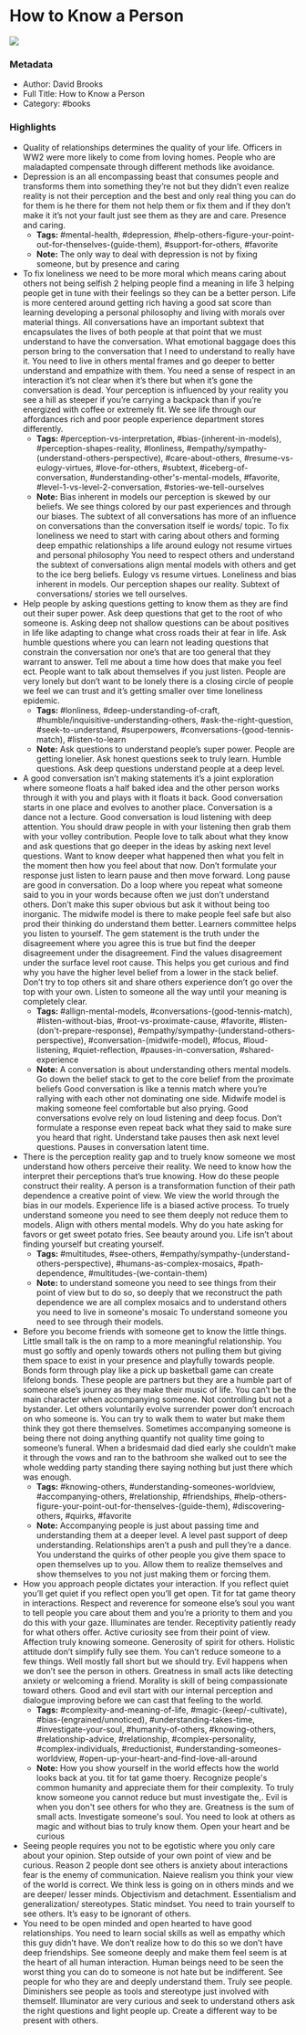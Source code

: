 # How to Know a Person

![](https://img1.od-cdn.com/ImageType-100/0111-1/{178DDE38-1491-42AA-94E9-16824A012F39}IMG100.JPG)

### Metadata

- Author: David Brooks
- Full Title: How to Know a Person
- Category: #books

### Highlights

- Quality of relationships determines the quality of your life. Officers in WW2 were more likely to come from loving homes. People who are maladapted compensate through different methods like avoidance.
- Depression is an all encompassing beast that consumes people and transforms them into something they’re not but they didn’t even realize reality is not their perception and the best and only real thing you can do for them is he there for them not help them or fix them and if they don’t make it it’s not your fault just see them as they are and care. Presence and caring.
    - **Tags:** #mental-health, #depression, #help-others-figure-your-point-out-for-thenselves-(guide-them), #support-for-others, #favorite
    - **Note:** The only way to deal with depression is not by fixing someone, but by presence and caring
- To fix loneliness we need to be more moral which means caring about others not being selfish 2 helping people find a meaning in life 3 helping people get in tune with their feelings so they can be a better person. Life is more centered around getting rich having a good sat score than learning developing a personal philosophy and living with morals over material things. All conversations have an important subtext that encapsulates the lives of both people at that point that we must understand to have the conversation. What emotional baggage does this person bring to the conversation that I need to understand to really have it. You need to live in others mental frames and go deeper to better understand and empathize with them. You need a sense of respect in an interaction it’s not clear when it’s there but when it’s gone the conversation is dead. Your perception is influenced by your reality you see a hill as steeper if you’re carrying a backpack than if you’re energized with coffee or extremely fit. We see life through our affordances rich and poor people experience department stores differently.
    - **Tags:** #perception-vs-interpretation, #bias-(inherent-in-models), #perception-shapes-reality, #lonliness, #empathy/sympathy-(understand-others-perspective), #care-about-others, #resume-vs-eulogy-virtues, #love-for-others, #subtext, #iceberg-of-conversation, #understanding-other's-mental-models, #favorite, #level-1-vs-level-2-conversation, #stories-we-tell-ourselves
    - **Note:** Bias inherent in models our perception is skewed by our beliefs. We see things colored by our past experiences and through our biases. The subtext of all conversations has more of an influence on conversations than the conversation itself ie words/ topic.
      To fix loneliness we need to start with caring about others and forming deep empathic relationships a life around eulogy not resume virtues and personal philosophy
      You need to respect others and understand the subtext of conversations align mental models with others and get to the ice berg beliefs.
      Eulogy vs resume virtues. Loneliness and bias inherent in models. Our perception shapes our reality. Subtext of conversations/ stories we tell ourselves.
- Help people by asking questions getting to know them as they are find out their super power. Ask deep questions that get to the root of who someone is. Asking deep not shallow questions can be about positives in life like adapting to change what cross roads their at fear in life. Ask humble questions where you can learn not leading questions that constrain the conversation nor one’s that are too general that they warrant to answer. Tell me about a time how does that make you feel ect. People want to talk about themselves if you just listen. People are very lonely but don’t want to be lonely there is a closing circle of people we feel we can trust and it’s getting smaller over time loneliness epidemic.
    - **Tags:** #lonliness, #deep-understanding-of-craft, #humble/inquisitive-understanding-others, #ask-the-right-question, #seek-to-understand, #superpowers, #conversations-(good-tennis-match), #listen-to-learn
    - **Note:** Ask questions to understand people’s super power. People are getting lonelier. Ask honest questions seek to truly learn. Humble questions. Ask deep questions understand people at a deep level.
- A good conversation isn’t making statements it’s a joint exploration where someone floats a half baked idea and the other person works through it with you and plays with it floats it back. Good conversation starts in one place and evolves to another place. Conversation is a dance not a lecture. Good conversation is loud listening with deep attention. You should draw people in with your listening then grab them with your volley contribution. People love to talk about what they know and ask questions that go deeper in the ideas by asking next level questions. Want to know deeper what happened then what you felt in the moment then how you feel about that now. Don’t formulate your response just listen to learn pause and then move forward. Long pause are good in conversation. Do a loop where you repeat what someone said to you in your words because often we just don’t understand others. Don’t make this super obvious but ask it without being too inorganic. The midwife model is there to make people feel safe but also prod their thinking do understand them better. Learners committee helps you listen to yourself. The gem statement is the truth under the disagreement where you agree this is true but find the deeper disagreement under the disagreement. Find the values disagreement under the surface level root cause. This helps you get curious and find why you have the higher level belief from a lower in the stack belief. Don’t try to top others sit and share others experience don’t go over the top with your own. Listen to someone all the way until your meaning is completely clear.
    - **Tags:** #allign-mental-models, #conversations-(good-tennis-match), #listen-without-bias, #root-vs-proximate-cause, #favorite, #listen-(don't-prepare-response), #empathy/sympathy-(understand-others-perspective), #conversation-(midwife-model), #focus, #loud-listening, #quiet-reflection, #pauses-in-conversation, #shared-experience
    - **Note:** A conversation is about understanding others mental models. Go down the belief stack to get to the core belief from the proximate beliefs
      Good conversation is like a tennis match where you’re rallying with each other not dominating one side. Midwife model is making someone feel comfortable but also prying. Good conversations evolve rely on loud listening and deep focus.
      Don’t formulate a response even repeat back what they said to make sure you heard that right. Understand take pauses then ask next level questions.
      Pauses in conversation latent time.
- There is the perception reality gap and to truely know someone we most understand how others perceive their reality. We need to know how the interpret their perceptions that’s true knowing. How do these people construct their reality. A person is a transformation function of their path dependence a creative point of view. We view the world through the bias in our models. Experience life is a biased active process. To truely understand someone you need to see them deeply not reduce them to models. Align with others mental models. Why do you hate asking for favors or get sweet potato fries. See beauty around you. Life isn’t about finding yourself but creating yourself.
    - **Tags:** #multitudes, #see-others, #empathy/sympathy-(understand-others-perspective), #humans-as-complex-mosaics, #path-dependence, #multitudes-(we-contain-them)
    - **Note:** to understand someone you need to see things from their point of view but to do so, so deeply that we reconstruct the path dependence we are all complex mosaics and to understand others you need to live in someone's mosaic
      To understand someone you need to see through their models.
- Before you become friends with someone get to know the little things. Little small talk is the on ramp to a more meaningful relationship. You must go softly and openly towards others not pulling them but giving them space to exist in your presence and playfully towards people. Bonds form through play like a pick up basketball game can create lifelong bonds. These people are partners but they are a humble part of someone else’s journey as they make their music of life. You can’t be the main character when accompanying someone. Not controlling but not a bystander. Let others voluntarily evolve surrender power don’t encroach on who someone is. You can try to walk them to water but make them think they got there themselves. Sometimes accompanying someone is being there not doing anything quantify not quality time going to someone’s funeral. When a bridesmaid dad died early she couldn’t make it through the vows and ran to the bathroom she walked out to see the whole wedding party standing there saying nothing but just there which was enough.
    - **Tags:** #knowing-others, #understanding-someones-worldview, #accompanying-others, #relationship, #friendships, #help-others-figure-your-point-out-for-thenselves-(guide-them), #discovering-others, #quirks, #favorite
    - **Note:** Accompanying people is just about passing time and understanding them at a deeper level. A level past support of deep understanding. Relationships aren’t a push and pull they’re a dance. You understand the quirks of other people you give them space to open themselves up to you. Allow them to realize themselves and show themselves to you not just making them or forcing them.
- How you approach people dictates your interaction. If you reflect quiet you’ll get quiet if you reflect open you’ll get open. Tit for tat game theory in interactions. Respect and reverence for someone else’s soul you want to tell people you care about them and you’re a priority to them and you do this with your gaze. Illuminates are tender. Receptivity patiently ready for what others offer. Active curiosity see from their point of view. Affection truly knowing someone. Generosity of spirit for others. Holistic attitude don’t simplify fully see them. You can’t reduce someone to a few things. Well mostly fall short but we should try. Evil happens when we don’t see the person in others. Greatness in small acts like detecting anxiety or welcoming a friend. Morality is skill of being compassionate toward others. Good and evil start with our internal perception and dialogue improving before we can cast that feeling to the world.
    - **Tags:** #complexity-and-meaning-of-life, #magic-(keep/-cultivate), #bias-(engrained/unnoticed), #understanding-takes-time, #investigate-your-soul, #humanity-of-others, #knowing-others, #relationship-advice, #relationship, #complex-personality, #complex-individuals, #reductionist, #understanding-someones-worldview, #open-up-your-heart-and-find-love-all-around
    - **Note:** How you show yourself in the world effects how the world looks back at you. tit for tat game thoery. Recognize people's common humanity and appreciate them for their complexity. To truly know someone you cannot reduce but must investigate the,. Evil is when you don't see others for who they are. Greatness is the sum of small acts. Investigate someone's soul. You need to look at others as magic and without bias to truly know them. Open your heart and be curious
- Seeing people requires you not to be egotistic where you only care about your opinion. Step outside of your own point of view and be curious. Reason 2 people dont see others is anxiety about interactions fear is the enemy of communication. Naieve realism you think your view of the world is correct. We think less is going on in others minds and we are deeper/ lesser minds. Objectivism and detachment. Essentialism and generalization/ stereotypes. Static mindset. You need to train yourself to see others. It’s easy to be ignorant of others.
- You need to be open minded and open hearted to have good relationships. You need to learn social skills as well as empathy which this guy didn’t have. We don’t realize how to do this so we don’t have deep friendships. See someone deeply and make them feel seem is at the heart of all human interaction. Human beings need to be seen the worst thing you can do to someone is not hate but be indifferent. See people for who they are and deeply understand them. Truly see people. Diminishers see people as tools and stereotype just involved with themself. Illuminator are very curious and seek to understand others ask the right questions and light people up. Create a different way to be present with others.
